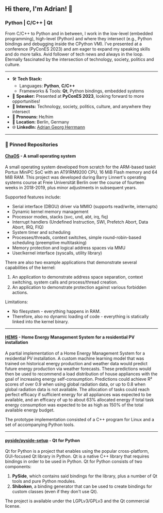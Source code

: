 ## Hi there, I'm Adrian! 👋

### Python | C/C++ | Qt

From C/C++ to Python and in between, I work in the low-level (embedded programming), high-level (Python) and where they intersect (e.g., Python bindings and debugging inside the CPython VM). I've presented at a conference (PyConES 2023) and am eager to expand my speaking skills and do more talks. Avid follower of tech news and always in the loop. Eternally fascinated by the intersection of technology, society, politics and culture.

---

- 🛠️ **Tech Stack:**  
  - Languages: **Python**, **C/C++**
  - Frameworks & Tools: **Qt**, Python bindings, embedded systems
- 🎤 **Speaker:** Presented at **PyConES 2023**, looking forward to more opportunities!
- 📖 **Interests:** Technology, society, politics, culture, and anywhere they intersect
- 👤 **Pronouns:** He/him
- 📌 **Location:** Berlin, Germany
- 🌐 **LinkedIn:** [Adrian Georg Herrmann](https://www.linkedin.com/in/adrian-georg-herrmann-7a8b42165/)

---

### 📌 Pinned Repositories

#### [ChaOS](https://github.com/adrianghc/chaos) - A small operating system

A small operating system developed from scratch for the ARM-based taskit Portux MiniPC SoC with an AT91RM9200 CPU, 16 MiB Flash memory and 64 MiB RAM. This project was developed during Barry Linnert's operating systems course at Freie Universität Berlin over the course of fourteen weeks in 2018-2019, plus minor adjustments in subsequent years.

Supported features include:

- Serial interface (DBGU) driver via MMIO (supports read/write, interrupts)
- Dynamic kernel memory management
- Processor modes, stacks (svc, und, abt, irq, fiq)
- Interrupt handlers (Undefined Instruction, SWI, Prefetch Abort, Data Abort, IRQ, FIQ)
- System timer and scheduling
- Processes/threads, context switches, simple round-robin-based scheduling (preemptive multitasking)
- Memory protection and logical address spaces via MMU
- User/kernel interface (syscalls, utility library)

There are also two example applications that demonstrate several capabilities of the kernel:
1. An application to demonstrate address space separation, context switching, system calls and process/thread creation.
2. An application to demonstrate protection against various forbidden actions.

Limitations:

- No filesystem - everything happens in RAM.
- Therefore, also no dynamic loading of code - everything is statically linked into the kernel binary.

---

#### [HEMS](https://github.com/adrianghc/HEMS) - Home Energy Management System for a residential PV installation

A partial implementation of a Home Energy Management System for a residential PV installation. A custom machine learning model that was trained on historical energy production and weather data would predict future energy production via weather forecasts. These predictions would then be used to recommend a load distribution of house appliances with the goal of increasing energy self-consumption. Predictions could achieve R² scores of over 0.9 when using global radiation data, or up to 0.8 when global radiation data is not available. The allocation of tasks could reach perfect efficacy if sufficient energy for all appliances was expected to be available, and an efficacy of up to about 63% allocated energy if total task energy consumption was expected to be as high as 150% of the total available energy budget.

The prototype implementation consisted of a C++ program for Linux and a set of accompanying Python tools.

---

#### [pyside/pyside-setup](https://github.com/pyside/pyside-setup) - Qt for Python

Qt for Python is a project that enables using the popular cross-platform, GUI-focused Qt library in Python. Qt is a native C++ library that requires bindings in order to be used in Python. Qt for Python consists of two components:

1. **PySide**, which contains said bindings for the library, plus a number of Qt tools and pure Python modules.
2. **Shiboken**, a binding generator that can be used to create bindings for custom classes (even if they don't use Qt).

The project is available under the LGPLv3/GPLv3 and the Qt commercial license.

<!--
**adrianghc/adrianghc** is a ✨ _special_ ✨ repository because its `README.md` (this file) appears on your GitHub profile.
-->
